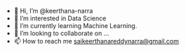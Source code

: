 - 👋 Hi, I’m @keerthana-narra
- 👀 I’m interested in Data Science
- 🌱 I’m currently learning Machine Learning.
- 💞️ I’m looking to collaborate on ...
- 📫 How to reach me saikeerthanareddynarra@gmail.com

<!---
keerthana-narra/keerthana-narra is a ✨ special ✨ repository because its `README.md` (this file) appears on your GitHub profile.
You can click the Preview link to take a look at your changes.
--->
